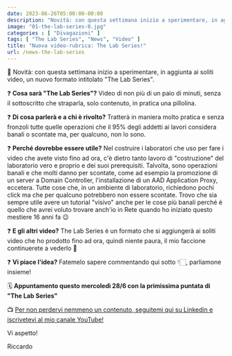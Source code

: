 ```yaml
---
date: 2023-06-26T05:00:00-00:00
description: "Novità: con questa settimana inizio a sperimentare, in aggiunta ai soliti video, un nuovo formato intitolato 'The Lab Series'."
image: "01-the-lab-series-0.jpg"
categories : [ "Divagazioni" ]
tags: [ "The Lab Series", "News", "Video" ]
title: "Nuova video-rubrica: The Lab Series!"
url: /news-the-lab-series
---
```

📰 Novità: con questa settimana inizio a sperimentare, in aggiunta ai soliti video, un nuovo formato intitolato "The Lab Series".

❓ **Cosa sarà "The Lab Series"?** Video di non più di un paio di minuti, senza il sottoscritto che straparla, solo contenuto, in pratica una pillolina.

❓ **Di cosa parlerà e a chi è rivolto?** Tratterà in maniera molto pratica e senza fronzoli tutte quelle operazioni che il 95% degli addetti ai lavori considera banali o scontate ma, per qualcuno, non lo sono.

❓ **Perché dovrebbe essere utile?** Nel costruire i laboratori che uso per fare i video che avete visto fino ad ora, c'è dietro tanto lavoro di "costruzione" del laboratorio vero e proprio e dei suoi prerequisiti. Talvolta, sono operazioni banali e che molti danno per scontate, come ad esempio la promozione di un server a Domain Controller, l'installazione di un AAD Application Proxy, eccetera. Tutte cose che, in un ambiente di laboratorio, richiedono pochi click ma che per qualcuno potrebbero non essere scontate.
Trovo che sia sempre utile avere un tutorial "visivo" anche per le cose più banali perché è quello che avrei voluto trovare anch'io in Rete quando ho iniziato questo mestiere 16 anni fa 😉

❓ **E gli altri video?** The Lab Series è un formato che si aggiungerà ai soliti video che ho prodotto fino ad ora, quindi niente paura, il mio faccione continuerete a vederlo 🤣

❓ **Vi piace l'idea?** Fatemelo sapere commentando qui sotto 👇🏻, parliamone insieme!

🗓️ **Appuntamento questo mercoledì 28/6 con la primissima puntata di "The Lab Series"**

📺 [Per non perdervi nemmeno un contenuto, seguitemi qui su Linkedin e iscrivetevi al mio canale YouTube!](https://www.youtube.com/@ITSpecialistCloud)

Vi aspetto!

Riccardo